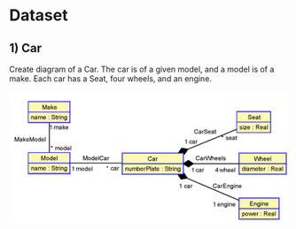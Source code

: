 # Dataset

## 1) Car

Create diagram of a Car. The car is of a given model, and a model is of a make. Each car has a Seat, four wheels, and an engine.

 
![car](images/Car.png)